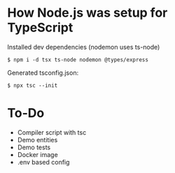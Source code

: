 # How Node.js was setup for TypeScript

Installed dev dependencies (nodemon uses ts-node)
    
    $ npm i -d tsx ts-node nodemon @types/express

Generated tsconfig.json:

    $ npx tsc --init

# To-Do

- Compiler script with tsc
- Demo entities
- Demo tests
- Docker image
- .env based config
